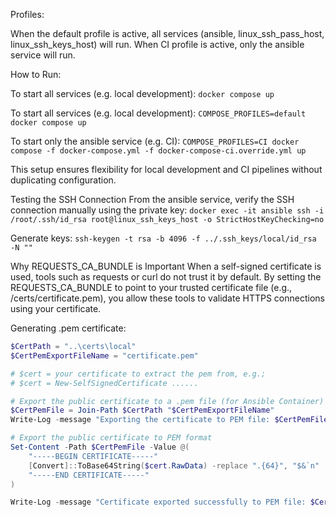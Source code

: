 Profiles:

When the default profile is active, all services (ansible, linux_ssh_pass_host, linux_ssh_keys_host) will run.
When CI profile is active, only the ansible service will run.

How to Run:

To start all services (e.g. local development):
`docker compose up`

To start all services (e.g. local development):
`COMPOSE_PROFILES=default docker compose up`

To start only the ansible service (e.g. CI):
`COMPOSE_PROFILES=CI docker compose -f docker-compose.yml -f docker-compose-ci.override.yml up`

This setup ensures flexibility for local development and CI pipelines without duplicating configuration.

Testing the SSH Connection
From the ansible service, verify the SSH connection manually using the private key:
`docker exec -it ansible ssh -i /root/.ssh/id_rsa root@linux_ssh_keys_host -o StrictHostKeyChecking=no`

Generate keys:
`ssh-keygen -t rsa -b 4096 -f ../.ssh_keys/local/id_rsa -N ""`

Why REQUESTS_CA_BUNDLE is Important
When a self-signed certificate is used, tools such as requests or curl do not trust it by default. By setting the
REQUESTS_CA_BUNDLE to point to your trusted certificate file (e.g., /certs/certificate.pem), you allow these tools to
validate HTTPS connections using your certificate.


Generating .pem certificate:

```ps1
$CertPath = "..\certs\local"
$CertPemExportFileName = "certificate.pem"

# $cert = your certificate to extract the pem from, e.g.;
# $cert = New-SelfSignedCertificate ......

# Export the public certificate to a .pem file (for Ansible Container)
$CertPemFile = Join-Path $CertPath "$CertPemExportFileName"
Write-Log -message "Exporting the certificate to PEM file: $CertPemFile"

# Export the public certificate to PEM format
Set-Content -Path $CertPemFile -Value @(
    "-----BEGIN CERTIFICATE-----"
    [Convert]::ToBase64String($cert.RawData) -replace ".{64}", "$&`n"
    "-----END CERTIFICATE-----"
)

Write-Log -message "Certificate exported successfully to PEM file: $CertPemFile"
```